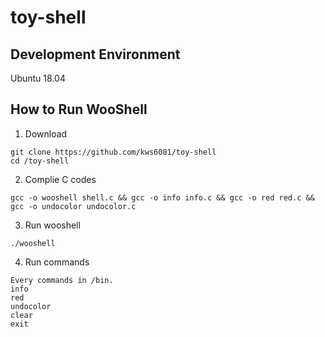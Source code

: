 # toy-shell

## Development Environment
Ubuntu 18.04

## How to Run WooShell
1. Download
```
git clone https://github.com/kws6081/toy-shell
cd /toy-shell
```

2. Complie C codes
```
gcc -o wooshell shell.c && gcc -o info info.c && gcc -o red red.c && gcc -o undocolor undocolor.c
```

3. Run wooshell
```
./wooshell
```

4. Run commands
```
Every commands in /bin.
info
red
undocolor
clear
exit
```
	


